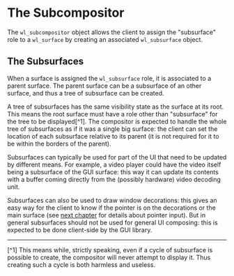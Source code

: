 # The Subcompositor

The `wl_subcompositor` object allows the client to assign the "subsurface" role to a `wl_surface` by
creating an associated `wl_subsurface` object.

## The Subsurfaces

When a surface is assigned the `wl_subsurface` role, it is associated to a parent surface. The
parent surface can be a subsurface of an other surface, and thus a tree of subsurface can be
created.

A tree of subsurfaces has the same visibility state as the surface at its root. This means the root
surface must have a role other than "subsurface" for the tree to be displayed[^1]. The compositor is
expected to handle the whole tree of subsurfaces as if it was a single big surface: the client can
set the location of each subsurface relative to its parent (it is not required for it to be within
the borders of the parent).

Subsurfaces can typically be used for part of the UI that need to be updated by different means. For
example, a video player could have the video itself being a subsurface of the GUI surface: this way
it can update its contents with a buffer coming directly from the (possibly hardware) video decoding
unit.

Subsurfaces can also be used to draw window decorations: this gives an easy way for the client to
know if the pointer is on the decorations or the main surface (see
[next chapter](./wayland/p_core/seat.html) for details about pointer input). But in general
subsurfaces should not be used for general UI composing: this is expected to be done client-side by
the GUI library.

--------

[^1] This means while, strictly speaking, even if a cycle of subsurface is possible to create, the
compositor will never attempt to display it. Thus creating such a cycle is both harmless and useless.

